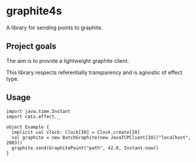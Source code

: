 # graphite4s

A library for sending points to graphite.

## Project goals

The aim is to provide a lightweight graphite client.
 
This library respects referentially transparency and is agnostic of effect type.

## Usage

```
import java.time.Instant
import cats.effect._

object Example {
  implicit val clock: Clock[IO] = Clock.create[IO]
  val graphite = new BatchGraphite(new JavaTCPClient[IO]("localhost", 2003))
  graphite.send(GraphitePoint("path", 42.0, Instant.now))
}
```
